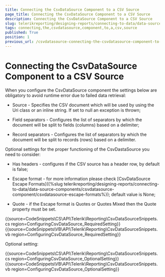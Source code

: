 ```yaml
---
title: Connecting the CsvDataSource Component to a CSV Source
page_title: Connecting the CsvDataSource Component to a CSV Source 
description: Connecting the CsvDataSource Component to a CSV Source
slug: telerikreporting/designing-reports/connecting-to-data/data-source-components/csvdatasource-component/connecting-the-csvdatasource-component-to-a-csv-source
tags: connecting,the,csvdatasource,component,to,a,csv,source
published: True
position: 1
previous_url: /csvdatasource-connecting-the-csvdatasource-component-to-a-csv-data
---
```


# Connecting the CsvDataSource Component to a CSV Source



When you configure the CsvDataSource component the settings below are obligatory to avoid runtime error due to failed data retrieval:

* Source - Specifies the CSV document which will be used by using the Uri class or an inline string. If set to null an exception is thrown;           

* Field separators - Configures the list of separators by which the document will be split to fields (columns) based on a delimiter;           

* Record separators - Configures the list of separators by which the document will be split to records (rows) based on a delimiter.           

Optional settings for the proper functioning of the CsvDastaSource you need to consider:       

* Has headers - configures if the CSV source has a header row, by default is false;           

* Escape format - for more information please check [CsvDataSource Escape Formats]({%slug telerikreporting/designing-reports/connecting-to-data/data-source-components/csvdatasource-component/csvdatasource-escape-formats%}); default value is None;           

* Quote - if the Escape format is Quotes or Quotes Mixed then the Quote property must be set.           

{{source=CodeSnippets\CS\API\Telerik\Reporting\CsvDataSourceSnippets.cs region=ConfiguringCsvDataSource_RequiredSetting}}
{{source=CodeSnippets\VB\API\Telerik\Reporting\CsvDataSourceSnippets.vb region=ConfiguringCsvDataSource_RequiredSetting}}

Optional setting:

{{source=CodeSnippets\CS\API\Telerik\Reporting\CsvDataSourceSnippets.cs region=ConfiguringCsvDataSource_OptionalSetting}}
{{source=CodeSnippets\VB\API\Telerik\Reporting\CsvDataSourceSnippets.vb region=ConfiguringCsvDataSource_OptionalSetting}}


